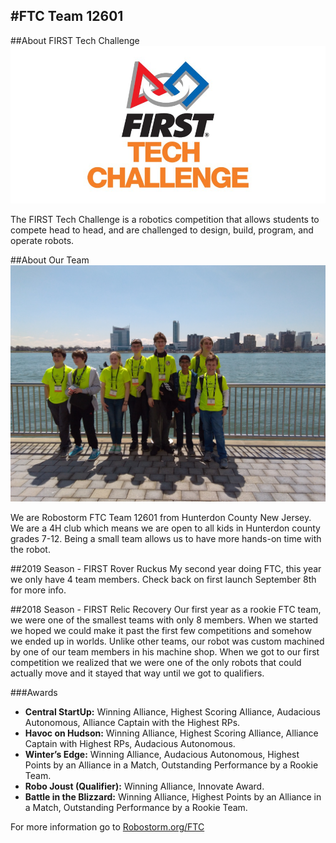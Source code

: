 #FTC Team 12601
---
##About FIRST Tech Challenge
![FTC Logo](img\FTC-Logo.jpg)

The FIRST Tech Challenge is a robotics competition that allows students to compete head to head, and are challenged to design, build, program, and operate robots.

##About Our Team
![Team Picture](img\Team-Picture.jpg)

We are Robostorm FTC Team 12601 from Hunterdon County New Jersey.  We are a 4H club which means we are open to all kids in Hunterdon county grades 7-12.  Being a small team allows us to have more hands-on time with the robot.

##2019 Season - FIRST Rover Ruckus
My second year doing FTC, this year we only have 4 team members.  Check back on first launch September 8th for more info.

##2018 Season - FIRST Relic Recovery
Our first year as a rookie FTC team, we were one of the smallest teams with only 8 members.  When we started we hoped we could make it past the first few competitions and somehow we ended up in worlds.  Unlike other teams, our robot was custom machined by one of our team members in his machine shop.  When we got to our first competition we realized that we were one of the only robots that could actually move and it stayed that way until we got to qualifiers.

###Awards
* **Central StartUp:** Winning Alliance, Highest Scoring Alliance, Audacious Autonomous, Alliance Captain with the Highest RPs.
* **Havoc on Hudson:** Winning Alliance, Highest Scoring Alliance, Alliance Captain with Highest RPs, Audacious Autonomous.
* **Winter’s Edge:** Winning Alliance, Audacious Autonomous, Highest Points by an Alliance in a Match, Outstanding Performance by a Rookie Team.
* **Robo Joust (Qualifier):** Winning Alliance, Innovate Award.
* **Battle in the Blizzard:** Winning Alliance, Highest Points by an Alliance in a Match, Outstanding Performance by a Rookie Team.


For more information go to [Robostorm.org/FTC](https://robostorm.org/ftc/)
